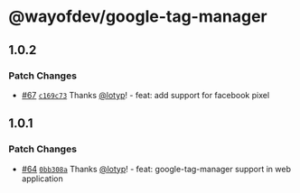 # @wayofdev/google-tag-manager

## 1.0.2

### Patch Changes

- [#67](https://github.com/wayofdev/next-starter-tpl/pull/67) [`c169c73`](https://github.com/wayofdev/next-starter-tpl/commit/c169c73d9f2dfaf7cd68f3886bf730b98d57e871) Thanks [@lotyp](https://github.com/lotyp)! - feat: add support for facebook pixel

## 1.0.1

### Patch Changes

- [#64](https://github.com/wayofdev/next-starter-tpl/pull/64) [`0bb308a`](https://github.com/wayofdev/next-starter-tpl/commit/0bb308a2f1c1dcb8f3edc29d73e43965c8cd34fb) Thanks [@lotyp](https://github.com/lotyp)! - feat: google-tag-manager support in web application
